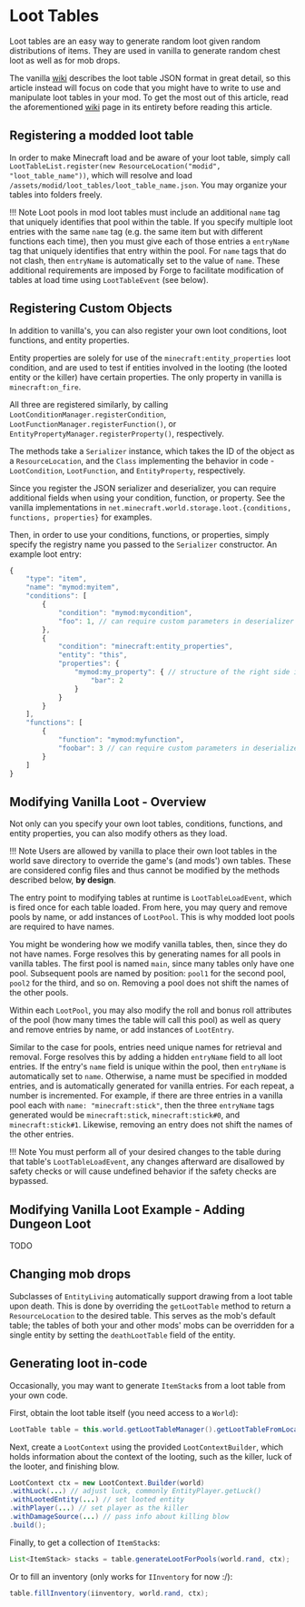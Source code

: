 Loot Tables
===========

Loot tables are an easy way to generate random loot given random distributions of items. They are used in vanilla to generate random chest loot as well as for mob drops.

The vanilla [wiki][] describes the loot table JSON format in great detail, so this article instead will focus on code that you might have to write to use and manipulate loot tables in your mod. To get the most out of this article, read the aforementioned [wiki][] page in its entirety before reading this article.

Registering a modded loot table
-------------------------------

In order to make Minecraft load and be aware of your loot table, simply call `LootTableList.register(new ResourceLocation("modid", "loot_table_name"))`, which will resolve and load `/assets/modid/loot_tables/loot_table_name.json`. You may organize your tables into folders freely.

!!! Note 
    Loot pools in mod loot tables must include an additional `name` tag that uniquely identifies that pool within the table.
    If you specify multiple loot entries with the same `name` tag (e.g. the same item but with different functions each time), then you must give each of those entries a `entryName` tag that uniquely identifies that entry within the pool. For `name` tags that do not clash, then `entryName` is automatically set to the value of `name`.
    These additional requirements are imposed by Forge to facilitate modification of tables at load time using `LootTableEvent` (see below).

Registering Custom Objects
--------------------------

In addition to vanilla's, you can also register your own loot conditions, loot functions, and entity properties.

Entity properties are solely for use of the `minecraft:entity_properties` loot condition, and are used to test if entities involved in the looting (the looted entity or the killer) have certain properties. The only property in vanilla is `minecraft:on_fire`.

All three are registered similarly, by calling `LootConditionManager.registerCondition`, `LootFunctionManager.registerFunction()`, or `EntityPropertyManager.registerProperty()`, respectively.

The methods take a `Serializer` instance, which takes the ID of the object as a `ResourceLocation`, and the `Class` implementing the behavior in code - `LootCondition`, `LootFunction`, and `EntityProperty`, respectively.

Since you register the JSON serializer and deserializer, you can require additional fields when using your condition, function, or property. See the vanilla implementations in `net.minecraft.world.storage.loot.{conditions, functions, properties}` for examples.

Then, in order to use your conditions, functions, or properties, simply specify the registry name you passed to the `Serializer` constructor. An example loot entry:
```javascript
{
    "type": "item",
    "name": "mymod:myitem",
    "conditions": [
        {
            "condition": "mymod:mycondition",
            "foo": 1, // can require custom parameters in deserializer
        },
        {
            "condition": "minecraft:entity_properties",
            "entity": "this",
            "properties": {
                "mymod:my_property": { // structure of the right side is completely up to deserializer
                    "bar": 2
                }
            }
        }
    ],
    "functions": [
        {
            "function": "mymod:myfunction",
            "foobar": 3 // can require custom parameters in deserializer
        }
    ]
}
```

Modifying Vanilla Loot - Overview
---------------------------------

Not only can you specify your own loot tables, conditions, functions, and entity properties, you can also modify others as they load.

!!! Note
    Users are allowed by vanilla to place their own loot tables in the world save directory to override the game's (and mods') own tables. These are considered config files and thus cannot be modified by the methods described below, **by design**.

The entry point to modifying tables at runtime is `LootTableLoadEvent`, which is fired once for each table loaded. From here, you may query and remove pools by name, or add instances of `LootPool`. This is why modded loot pools are required to have names.

You might be wondering how we modify vanilla tables, then, since they do not have names. Forge resolves this by generating names for all pools in vanilla tables. The first pool is named `main`, since many tables only have one pool. Subsequent pools are named by position: `pool1` for the second pool, `pool2` for the third, and so on. Removing a pool does not shift the names of the other pools.

Within each `LootPool`, you may also modify the roll and bonus roll attributes of the pool (how many times the table will call this pool) as well as query and remove entries by name, or add instances of `LootEntry`.

Similar to the case for pools, entries need unique names for retrieval and removal. Forge resolves this by adding a hidden `entryName` field to all loot entries. If the entry's `name` field is unique within the pool, then `entryName` is automatically set to `name`. Otherwise, a name must be specified in modded entries, and is automatically generated for vanilla entries. For each repeat, a number is incremented. For example, if there are three entries in a vanilla pool each with `name: "minecraft:stick"`, then the three `entryName` tags generated would be `minecraft:stick`, `minecraft:stick#0`, and `minecraft:stick#1`. Likewise, removing an entry does not shift the names of the other entries.

!!! Note
    You must perform all of your desired changes to the table during that table's `LootTableLoadEvent`, any changes afterward are disallowed by safety checks or will cause undefined behavior if the safety checks are bypassed.

Modifying Vanilla Loot Example - Adding Dungeon Loot
----------------------------------------------------

TODO

Changing mob drops
------------------

Subclasses of `EntityLiving` automatically support drawing from a loot table upon death. This is done by overriding the `getLootTable` method to return a `ResourceLocation` to the desired table. This serves as the mob's default table; the tables of both your and other mods' mobs can be overridden for a single entity by setting the `deathLootTable` field of the entity. 

Generating loot in-code
-----------------------

Occasionally, you may want to generate `ItemStack`s from a loot table from your own code.

First, obtain the loot table itself (you need access to a `World`):
```Java
LootTable table = this.world.getLootTableManager().getLootTableFromLocation(new ResourceLocation("mymod:my_table")); // resolves to /assets/mymod/loot_tables/my_table.json
```

Next, create a `LootContext` using the provided `LootContextBuilder`, which holds information about the context of the looting, such as the killer, luck of the looter, and finishing blow.
```Java
LootContext ctx = new LootContext.Builder(world)
.withLuck(...) // adjust luck, commonly EntityPlayer.getLuck()
.withLootedEntity(...) // set looted entity
.withPlayer(...) // set player as the killer
.withDamageSource(...) // pass info about killing blow
.build();
```

Finally, to get a collection of `ItemStack`s:
```Java
List<ItemStack> stacks = table.generateLootForPools(world.rand, ctx);
```

Or to fill an inventory (only works for `IInventory` for now :/):
```Java
table.fillInventory(iinventory, world.rand, ctx);
```

[wiki]: http://minecraft.gamepedia.com/Loot_table